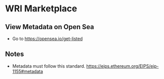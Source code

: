 # WRI Marketplace

## View Metadata on Open Sea
- Go to https://opensea.io/get-listed

## Notes
- Metadata must follow this standard. https://eips.ethereum.org/EIPS/eip-1155#metadata